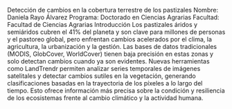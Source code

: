 Detección de cambios en la cobertura terrestre de los pastizales
Nombre: Daniela Rayo Álvarez
Programa: Doctorado en Ciencias Agrarias
Facultad: Facultad de Ciencias Agrarias
Introducción
Los pastizales áridos y semiáridos cubren el 41% del planeta y son clave para millones de personas y el pastoreo global, pero enfrentan cambios acelerados por el clima, la agricultura, la urbanización y la gestión. Las bases de datos tradicionales (MODIS, GlobCover, WorldCover) tienen baja precisión en estas zonas y solo detectan cambios cuando ya son evidentes. Nuevas herramientas como LandTrendr permiten analizar series temporales de imágenes satelitales y detectar cambios sutiles en la vegetación, generando clasificaciones basadas en la trayectoria de los píxeles a lo largo del tiempo. Esto ofrece información más precisa sobre la condición y resiliencia de los ecosistemas frente al cambio climático y la actividad humana.
